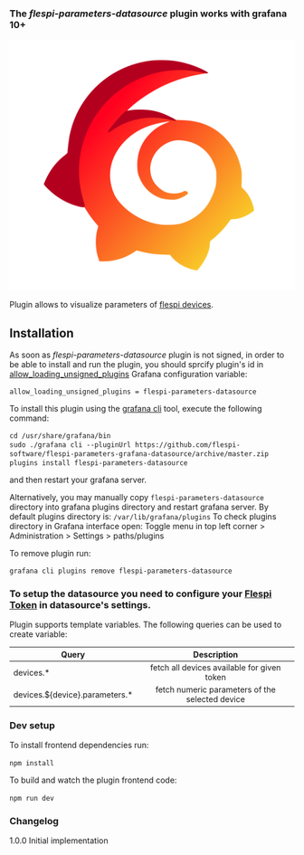 ### The _flespi-parameters-datasource_ plugin works with grafana 10+

![Logo](https://github.com/flespi-software/flespi-parameters-grafana-datasource/blob/main/src/img/logo.svg "flespi parameters grafana plugin")

Plugin allows to visualize parameters of [flespi devices](https://flespi.io/docs/#/gw/!/devices).

## Installation

As soon as _flespi-parameters-datasource_ plugin is not signed, in order to be able to install and run the plugin, you should sprcify plugin's id in [allow_loading_unsigned_plugins](https://grafana.com/docs/grafana/latest/setup-grafana/configure-grafana/#allow_loading_unsigned_plugins) Grafana configuration variable:

```
allow_loading_unsigned_plugins = flespi-parameters-datasource
```

To install this plugin using the [grafana cli](https://grafana.com/docs/grafana/latest/cli/) tool, execute the following command:
```
cd /usr/share/grafana/bin
sudo ./grafana cli --pluginUrl https://github.com/flespi-software/flespi-parameters-grafana-datasource/archive/master.zip plugins install flespi-parameters-datasource
```
and then restart your grafana server.

Alternatively, you may manually copy `flespi-parameters-datasource` directory into grafana plugins directory and restart grafana server.
By default plugins directory is: `/var/lib/grafana/plugins`
To check plugins directory in Grafana interface open: Toggle menu in top left corner > Administration > Settings > paths/plugins

To remove plugin run:
```
grafana cli plugins remove flespi-parameters-datasource
```

### To setup the datasource you need to configure your [Flespi Token](https://flespi.com/kb/tokens-access-keys-to-flespi-platform) in datasource's settings.

Plugin supports template variables. The following queries can be used to create variable:

| Query                              | Description                                             |
| ---------------------------------- |:-------------------------------------------------------:|
| devices.*                          | fetch all devices available for given token             |
| devices.${device}.parameters.*     | fetch numeric parameters of the selected device         |


### Dev setup

To install frontend dependencies run:

`npm install`

To build and watch the plugin frontend code:

`npm run dev`

### Changelog

1.0.0
  Initial implementation